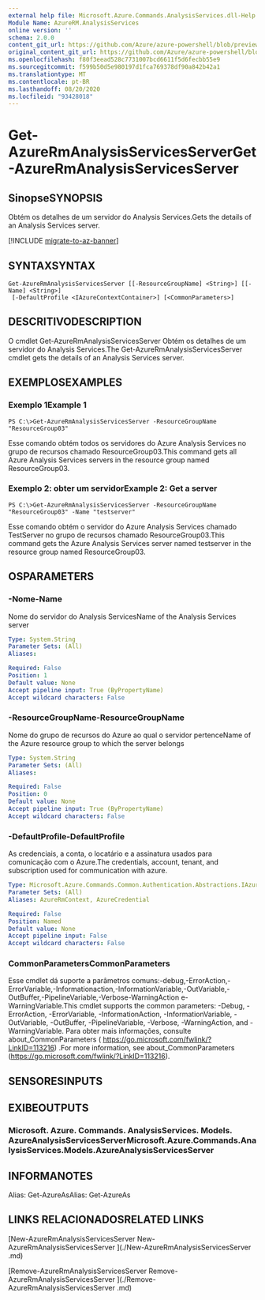 ```yaml
---
external help file: Microsoft.Azure.Commands.AnalysisServices.dll-Help.xml
Module Name: AzureRM.AnalysisServices
online version: ''
schema: 2.0.0
content_git_url: https://github.com/Azure/azure-powershell/blob/preview/src/ResourceManager/AnalysisServices/Commands.AnalysisServices/help/Get-AzureRmAnalysisServicesServer.md
original_content_git_url: https://github.com/Azure/azure-powershell/blob/preview/src/ResourceManager/AnalysisServices/Commands.AnalysisServices/help/Get-AzureRmAnalysisServicesServer.md
ms.openlocfilehash: f80f3eead528c7731007bcd6611f5d6fecbb55e9
ms.sourcegitcommit: f599b50d5e980197d1fca769378df90a842b42a1
ms.translationtype: MT
ms.contentlocale: pt-BR
ms.lasthandoff: 08/20/2020
ms.locfileid: "93428018"
---
```

# <span data-ttu-id="a9358-101">Get-AzureRmAnalysisServicesServer</span><span class="sxs-lookup"><span data-stu-id="a9358-101">Get-AzureRmAnalysisServicesServer</span></span>

## <span data-ttu-id="a9358-102">Sinopse</span><span class="sxs-lookup"><span data-stu-id="a9358-102">SYNOPSIS</span></span>
<span data-ttu-id="a9358-103">Obtém os detalhes de um servidor do Analysis Services.</span><span class="sxs-lookup"><span data-stu-id="a9358-103">Gets the details of an Analysis Services server.</span></span>

[!INCLUDE [migrate-to-az-banner](../../includes/migrate-to-az-banner.md)]

## <span data-ttu-id="a9358-104">SYNTAX</span><span class="sxs-lookup"><span data-stu-id="a9358-104">SYNTAX</span></span>

```
Get-AzureRmAnalysisServicesServer [[-ResourceGroupName] <String>] [[-Name] <String>]
 [-DefaultProfile <IAzureContextContainer>] [<CommonParameters>]
```

## <span data-ttu-id="a9358-105">DESCRITIVO</span><span class="sxs-lookup"><span data-stu-id="a9358-105">DESCRIPTION</span></span>
<span data-ttu-id="a9358-106">O cmdlet Get-AzureRmAnalysisServicesServer Obtém os detalhes de um servidor do Analysis Services.</span><span class="sxs-lookup"><span data-stu-id="a9358-106">The Get-AzureRmAnalysisServicesServer cmdlet gets the details of an Analysis Services server.</span></span>

## <span data-ttu-id="a9358-107">EXEMPLOS</span><span class="sxs-lookup"><span data-stu-id="a9358-107">EXAMPLES</span></span>

### <span data-ttu-id="a9358-108">Exemplo 1</span><span class="sxs-lookup"><span data-stu-id="a9358-108">Example 1</span></span>
```
PS C:\>Get-AzureRmAnalysisServicesServer -ResourceGroupName "ResourceGroup03"
```

<span data-ttu-id="a9358-109">Esse comando obtém todos os servidores do Azure Analysis Services no grupo de recursos chamado ResourceGroup03.</span><span class="sxs-lookup"><span data-stu-id="a9358-109">This command gets all Azure Analysis Services servers in the resource group named ResourceGroup03.</span></span>

### <span data-ttu-id="a9358-110">Exemplo 2: obter um servidor</span><span class="sxs-lookup"><span data-stu-id="a9358-110">Example 2: Get a server</span></span>
```
PS C:\>Get-AzureRmAnalysisServicesServer -ResourceGroupName "ResourceGroup03" -Name "testserver"
```

<span data-ttu-id="a9358-111">Esse comando obtém o servidor do Azure Analysis Services chamado TestServer no grupo de recursos chamado ResourceGroup03.</span><span class="sxs-lookup"><span data-stu-id="a9358-111">This command gets the Azure Analysis Services server named testserver in the resource group named ResourceGroup03.</span></span>

## <span data-ttu-id="a9358-112">OS</span><span class="sxs-lookup"><span data-stu-id="a9358-112">PARAMETERS</span></span>

### <span data-ttu-id="a9358-113">-Nome</span><span class="sxs-lookup"><span data-stu-id="a9358-113">-Name</span></span>
<span data-ttu-id="a9358-114">Nome do servidor do Analysis Services</span><span class="sxs-lookup"><span data-stu-id="a9358-114">Name of the Analysis Services server</span></span>

```yaml
Type: System.String
Parameter Sets: (All)
Aliases: 

Required: False
Position: 1
Default value: None
Accept pipeline input: True (ByPropertyName)
Accept wildcard characters: False
```

### <span data-ttu-id="a9358-115">-ResourceGroupName</span><span class="sxs-lookup"><span data-stu-id="a9358-115">-ResourceGroupName</span></span>
<span data-ttu-id="a9358-116">Nome do grupo de recursos do Azure ao qual o servidor pertence</span><span class="sxs-lookup"><span data-stu-id="a9358-116">Name of the Azure resource group to which the server belongs</span></span>

```yaml
Type: System.String
Parameter Sets: (All)
Aliases: 

Required: False
Position: 0
Default value: None
Accept pipeline input: True (ByPropertyName)
Accept wildcard characters: False
```

### <span data-ttu-id="a9358-117">-DefaultProfile</span><span class="sxs-lookup"><span data-stu-id="a9358-117">-DefaultProfile</span></span>
<span data-ttu-id="a9358-118">As credenciais, a conta, o locatário e a assinatura usados para comunicação com o Azure.</span><span class="sxs-lookup"><span data-stu-id="a9358-118">The credentials, account, tenant, and subscription used for communication with azure.</span></span>

```yaml
Type: Microsoft.Azure.Commands.Common.Authentication.Abstractions.IAzureContextContainer
Parameter Sets: (All)
Aliases: AzureRmContext, AzureCredential

Required: False
Position: Named
Default value: None
Accept pipeline input: False
Accept wildcard characters: False
```

### <span data-ttu-id="a9358-119">CommonParameters</span><span class="sxs-lookup"><span data-stu-id="a9358-119">CommonParameters</span></span>
<span data-ttu-id="a9358-120">Esse cmdlet dá suporte a parâmetros comuns:-debug,-ErrorAction,-ErrorVariable,-Informationaction,-InformationVariable,-OutVariable,-OutBuffer,-PipelineVariable,-Verbose-WarningAction e-WarningVariable.</span><span class="sxs-lookup"><span data-stu-id="a9358-120">This cmdlet supports the common parameters: -Debug, -ErrorAction, -ErrorVariable, -InformationAction, -InformationVariable, -OutVariable, -OutBuffer, -PipelineVariable, -Verbose, -WarningAction, and -WarningVariable.</span></span> <span data-ttu-id="a9358-121">Para obter mais informações, consulte about_CommonParameters ( https://go.microsoft.com/fwlink/?LinkID=113216) .</span><span class="sxs-lookup"><span data-stu-id="a9358-121">For more information, see about_CommonParameters (https://go.microsoft.com/fwlink/?LinkID=113216).</span></span>

## <span data-ttu-id="a9358-122">SENSORES</span><span class="sxs-lookup"><span data-stu-id="a9358-122">INPUTS</span></span>

## <span data-ttu-id="a9358-123">EXIBE</span><span class="sxs-lookup"><span data-stu-id="a9358-123">OUTPUTS</span></span>

### <span data-ttu-id="a9358-124">Microsoft. Azure. Commands. AnalysisServices. Models. AzureAnalysisServicesServer</span><span class="sxs-lookup"><span data-stu-id="a9358-124">Microsoft.Azure.Commands.AnalysisServices.Models.AzureAnalysisServicesServer</span></span>

## <span data-ttu-id="a9358-125">INFORMA</span><span class="sxs-lookup"><span data-stu-id="a9358-125">NOTES</span></span>
<span data-ttu-id="a9358-126">Alias: Get-AzureAs</span><span class="sxs-lookup"><span data-stu-id="a9358-126">Alias: Get-AzureAs</span></span>

## <span data-ttu-id="a9358-127">LINKS RELACIONADOS</span><span class="sxs-lookup"><span data-stu-id="a9358-127">RELATED LINKS</span></span>

[<span data-ttu-id="a9358-128">New-AzureRmAnalysisServicesServer </span><span class="sxs-lookup"><span data-stu-id="a9358-128">New-AzureRmAnalysisServicesServer </span></span>](./New-AzureRmAnalysisServicesServer .md)

[<span data-ttu-id="a9358-129">Remove-AzureRmAnalysisServicesServer </span><span class="sxs-lookup"><span data-stu-id="a9358-129">Remove-AzureRmAnalysisServicesServer </span></span>](./Remove-AzureRmAnalysisServicesServer .md)
